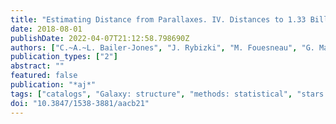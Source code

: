 ```yaml
---
title: "Estimating Distance from Parallaxes. IV. Distances to 1.33 Billion Stars in Gaia Data Release 2"
date: 2018-08-01
publishDate: 2022-04-07T21:12:58.798690Z
authors: ["C.~A.~L. Bailer-Jones", "J. Rybizki", "M. Fouesneau", "G. Mantelet", "R. Andrae"]
publication_types: ["2"]
abstract: ""
featured: false
publication: "*aj*"
tags: ["catalogs", "Galaxy: structure", "methods: statistical", "stars: distances", "Astrophysics - Solar and Stellar Astrophysics", "Astrophysics - Astrophysics of Galaxies", "Astrophysics - Instrumentation and Methods for Astrophysics"]
doi: "10.3847/1538-3881/aacb21"
---
```


